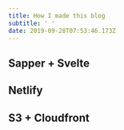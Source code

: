 ```yaml
---
title: How I made this blog
subtitle: ' '
date: 2019-09-28T07:53:46.173Z
---
```

Sapper + Svelte
---
Netlify
---
S3 + Cloudfront
---
